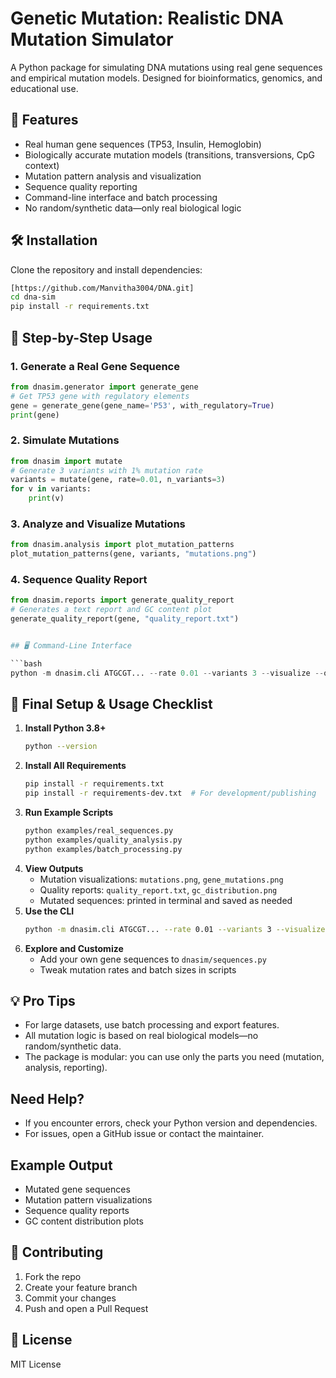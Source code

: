 # Genetic Mutation: Realistic DNA Mutation Simulator


A Python package for simulating DNA mutations using real gene sequences and empirical mutation models. Designed for bioinformatics, genomics, and educational use.


## 🚀 Features
- Real human gene sequences (TP53, Insulin, Hemoglobin)
- Biologically accurate mutation models (transitions, transversions, CpG context)
- Mutation pattern analysis and visualization
- Sequence quality reporting
- Command-line interface and batch processing
- No random/synthetic data—only real biological logic


## 🛠️ Installation

Clone the repository and install dependencies:
```bash
[https://github.com/Manvitha3004/DNA.git]
cd dna-sim
pip install -r requirements.txt
```


## 🧬 Step-by-Step Usage

### 1. Generate a Real Gene Sequence
```python
from dnasim.generator import generate_gene
# Get TP53 gene with regulatory elements
gene = generate_gene(gene_name='P53', with_regulatory=True)
print(gene)
```

### 2. Simulate Mutations
```python
from dnasim import mutate
# Generate 3 variants with 1% mutation rate
variants = mutate(gene, rate=0.01, n_variants=3)
for v in variants:
    print(v)
```

### 3. Analyze and Visualize Mutations
```python
from dnasim.analysis import plot_mutation_patterns
plot_mutation_patterns(gene, variants, "mutations.png")
```

### 4. Sequence Quality Report
```python
from dnasim.reports import generate_quality_report
# Generates a text report and GC content plot
generate_quality_report(gene, "quality_report.txt")


## 🖥️ Command-Line Interface

```bash
python -m dnasim.cli ATGCGT... --rate 0.01 --variants 3 --visualize --output mutations.png
```


## 🏁 Final Setup & Usage Checklist

1. **Install Python 3.8+**
   ```bash
   python --version
   ```
2. **Install All Requirements**
   ```bash
   pip install -r requirements.txt
   pip install -r requirements-dev.txt  # For development/publishing
   ```
3. **Run Example Scripts**
   ```bash
   python examples/real_sequences.py
   python examples/quality_analysis.py
   python examples/batch_processing.py
   ```
4. **View Outputs**
   - Mutation visualizations: `mutations.png`, `gene_mutations.png`
   - Quality reports: `quality_report.txt`, `gc_distribution.png`
   - Mutated sequences: printed in terminal and saved as needed
5. **Use the CLI**
   ```bash
   python -m dnasim.cli ATGCGT... --rate 0.01 --variants 3 --visualize --output mutations.png
   ```
6. **Explore and Customize**
   - Add your own gene sequences to `dnasim/sequences.py`
   - Tweak mutation rates and batch sizes in scripts


## 💡 Pro Tips
- For large datasets, use batch processing and export features.
- All mutation logic is based on real biological models—no random/synthetic data.
- The package is modular: you can use only the parts you need (mutation, analysis, reporting).


## Need Help?
- If you encounter errors, check your Python version and dependencies.
- For issues, open a GitHub issue or contact the maintainer.


## Example Output

- Mutated gene sequences
- Mutation pattern visualizations
- Sequence quality reports
- GC content distribution plots


## 🤝 Contributing
1. Fork the repo
2. Create your feature branch
3. Commit your changes
4. Push and open a Pull Request


## 📄 License
MIT License
